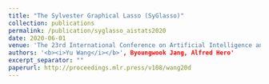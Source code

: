 ```yaml
---
title: "The Sylvester Graphical Lasso (SyGlasso)"
collection: publications
permalink: /publication/syglasso_aistats2020
date: 2020-06-01
venue: 'The 23rd International Conference on Artificial Intelligence and Statistics (AISTATS)'
authors: '<b><i>Yu Wang</i></b>', Byoungwook Jang, Alfred Hero'
excerpt_separator: ""
paperurl: http://proceedings.mlr.press/v108/wang20d
---
```


